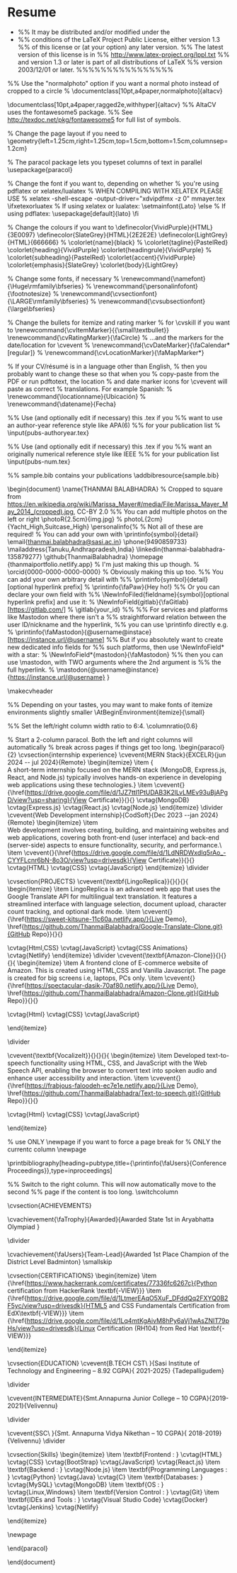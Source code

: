 # Resume
- %% It may be distributed and/or modified under the
- %% conditions of the LaTeX Project Public License, either version 1.3
%% of this license or (at your option) any later version.
%% The latest version of this license is in
%%    http://www.latex-project.org/lppl.txt
%% and version 1.3 or later is part of all distributions of LaTeX
%% version 2003/12/01 or later.
%%%%%%%%%%%%%%%%

%% Use the "normalphoto" option if you want a normal photo instead of cropped to a circle
% \documentclass[10pt,a4paper,normalphoto]{altacv}

\documentclass[10pt,a4paper,ragged2e,withhyper]{altacv}
%% AltaCV uses the fontawesome5 package.
%% See http://texdoc.net/pkg/fontawesome5 for full list of symbols.

% Change the page layout if you need to
\geometry{left=1.25cm,right=1.25cm,top=1.5cm,bottom=1.5cm,columnsep=1.2cm}

% The paracol package lets you typeset columns of text in parallel
\usepackage{paracol}


% Change the font if you want to, depending on whether
% you're using pdflatex or xelatex/lualatex
% WHEN COMPILING WITH XELATEX PLEASE USE
% xelatex -shell-escape -output-driver="xdvipdfmx -z 0" mmayer.tex
\ifxetexorluatex
  % If using xelatex or lualatex:
  \setmainfont{Lato}
\else
  % If using pdflatex:
  \usepackage[default]{lato}
\fi

% Change the colours if you want to
\definecolor{VividPurple}{HTML}{3E0097}
\definecolor{SlateGrey}{HTML}{2E2E2E}
\definecolor{LightGrey}{HTML}{666666}
% \colorlet{name}{black}
% \colorlet{tagline}{PastelRed}
\colorlet{heading}{VividPurple}
\colorlet{headingrule}{VividPurple}
% \colorlet{subheading}{PastelRed}
\colorlet{accent}{VividPurple}
\colorlet{emphasis}{SlateGrey}
\colorlet{body}{LightGrey}

% Change some fonts, if necessary
% \renewcommand{\namefont}{\Huge\rmfamily\bfseries}
% \renewcommand{\personalinfofont}{\footnotesize}
% \renewcommand{\cvsectionfont}{\LARGE\rmfamily\bfseries}
% \renewcommand{\cvsubsectionfont}{\large\bfseries}

% Change the bullets for itemize and rating marker
% for \cvskill if you want to
\renewcommand{\cvItemMarker}{{\small\textbullet}}
\renewcommand{\cvRatingMarker}{\faCircle}
% ...and the markers for the date/location for \cvevent
% \renewcommand{\cvDateMarker}{\faCalendar*[regular]}
% \renewcommand{\cvLocationMarker}{\faMapMarker*}


% If your CV/résumé is in a language other than English,
% then you probably want to change these so that when you
% copy-paste from the PDF or run pdftotext, the location
% and date marker icons for \cvevent will paste as correct
% translations. For example Spanish:
% \renewcommand{\locationname}{Ubicación}
% \renewcommand{\datename}{Fecha}


%% Use (and optionally edit if necessary) this .tex if you
%% want to use an author-year reference style like APA(6)
%% for your publication list
% \input{pubs-authoryear.tex}

%% Use (and optionally edit if necessary) this .tex if you
%% want an originally numerical reference style like IEEE
%% for your publication list
\input{pubs-num.tex}

%% sample.bib contains your publications
\addbibresource{sample.bib}

\begin{document}
\name{THANMAI BALABHADRA}
% Cropped to square from https://en.wikipedia.org/wiki/Marissa_Mayer#/media/File:Marissa_Mayer_May_2014_(cropped).jpg, CC-BY 2.0
%% You can add multiple photos on the left or right
\photoR{2.5cm}{img.jpg}
% photoL{2cm}{Yacht_High,Suitcase_High}
\personalinfo{%
  % Not all of these are required!
  % You can add your own with \printinfo{symbol}{detail}
  \email{thanmai.balabhadra@sasi.ac.in}
  \phone{9490859733}
  \mailaddress{Tanuku,Andhrapradesh,India}
  \linkedin{thanmai-balabhadra-135879277}
\github{ThanmaiBalabhadra}
\homepage {thanmaiportfolio.netlify.app}
  % I'm just making this up though.
% \orcid{0000-0000-0000-0000} % Obviously making this up too.
  %% You can add your own arbitrary detail with
  %% \printinfo{symbol}{detail}[optional hyperlink prefix]
  % \printinfo{\faPaw}{Hey ho!}
  %% Or you can declare your own field with
  %% \NewInfoFiled{fieldname}{symbol}[optional hyperlink prefix] and use it:
  % \NewInfoField{gitlab}{\faGitlab}[https://gitlab.com/]
  % \gitlab{your_id}
	%%
  %% For services and platforms like Mastodon where there isn't a
  %% straightforward relation between the user ID/nickname and the hyperlink,
  %% you can use \printinfo directly e.g.
  % \printinfo{\faMastodon}{@username@instace}[https://instance.url/@username]
  %% But if you absolutely want to create new dedicated info fields for
  %% such platforms, then use \NewInfoField* with a star:
  % \NewInfoField*{mastodon}{\faMastodon}
  %% then you can use \mastodon, with TWO arguments where the 2nd argument is
  %% the full hyperlink.
  % \mastodon{@username@instance}{https://instance.url/@username}
}

\makecvheader

%% Depending on your tastes, you may want to make fonts of itemize environments slightly smaller
\AtBeginEnvironment{itemize}{\small}

%% Set the left/right column width ratio to 6:4.
\columnratio{0.6}

% Start a 2-column paracol. Both the left and right columns will automatically
% break across pages if things get too long.
\begin{paracol}{2}
\cvsection{internship experience}
\cvevent{MERN Stack}{EXCELR}{jun 2024 -- jul 2024}{Remote}
\begin{itemize}
\item {  
A short-term internship focused on the MERN stack (MongoDB, Express.js, React, and Node.js) typically involves hands-on experience in developing web applications using these technologies.} 
 \item \cvevent{}{\href{https://drive.google.com/file/d/1JZ7ttl1PtUDAB3K2lLvLMEv93uBjAPgD/view?usp=sharing}{View Certificate}}{}{}
\cvtag{MongoDB}
\cvtag{Express.js}
\cvtag{React.js}
\cvtag{Node.js}
\end{itemize}
\divider
\cvevent{Web Development internship}{CodSoft}{Dec 2023 --jan 2024}{Remote}
\begin{itemize}
\item  
Web development involves creating, building, and maintaining websites and web applications, covering both front-end (user interface) and back-end (server-side) aspects to ensure functionality, security, and performance.\\
\item \cvevent{}{\href{https://drive.google.com/file/d/1LdNRDWxdIq5rAo_-CYYFLcnr6bN-8o3O/view?usp=drivesdk}{View Certificate}}{}{}
\cvtag{HTML}
\cvtag{CSS}
\cvtag{JavaScript}
\end{itemize}
\divider

\cvsection{PROJECTS}
\cvevent{\textbf{LingoReplica}}{}{}{}{
\begin{itemize}
    \item LingoReplica is an advanced web app that uses the Google Translate API for multilingual text translation. It features a streamlined interface with language selection, document upload, character count tracking, and optional dark mode.
    \item \cvevent{}{\href{https://sweet-kitsune-11c60a.netlify.app/}{Live Demo}, \href{https://github.com/ThanmaiBalabhadra/Google-Translate-Clone.git}{GitHub Repo}}{}{}


    
\cvtag{Html,CSS}
\cvtag{JavaScript}
\cvtag{CSS Animations}
\cvtag{Netlify}
    \end{itemize}
    \divider
\cvevent{\textbf{Amazon-Clone}}{}{}{}{
\begin{itemize}
    \item A frontend clone of E-commerce website of Amazon. This is created using HTML,CSS and Vanilla Javascript. The page is created for big screens i.e, laptops, PCs only.
    \item \cvevent{}{\href{https://spectacular-dasik-70af80.netlify.app/}{Live Demo}, \href{https://github.com/ThanmaiBalabhadra/Amazon-Clone.git}{GitHub Repo}}{}{}




\cvtag{Html}
\cvtag{CSS}
\cvtag{JavaScript}


\end{itemize}

\divider


\cvevent{\textbf{VocalizeIt}}{}{}{}{
\begin{itemize}
    \item Developed text-to-speech functionality using HTML, CSS, and JavaScript with the Web Speech API, enabling the browser to convert text into spoken audio and enhance user accessibility and interaction.
    \item \cvevent{}{\href{https://frabjous-faloodeh-ec7e1e.netlify.app/}{Live Demo}, \href{https://github.com/ThanmaiBalabhadra/Text-to-speech.git}{GitHub Repo}}{}{}
    

\cvtag{Html}
\cvtag{CSS}
\cvtag{JavaScript}

\end{itemize}

% use ONLY \newpage if you want to force a page break for
% ONLY the currentc column
\newpage


\printbibliography[heading=pubtype,title={\printinfo{\faUsers}{Conference Proceedings}},type=inproceedings]

%% Switch to the right column. This will now automatically move to the second
%% page if the content is too long.
\switchcolumn

\cvsection{ACHIEVEMENTS}

\cvachievement{\faTrophy}{Awarded}{Awarded State 1st in Aryabhatta Olympiad }

\divider

\cvachievement{\faUsers}{Team-Lead}{Awarded 1st Place Champion of the District Level Badminton}
\smallskip

\cvsection{CERTIFICATIONS}
\begin{itemize}
     \item {\href{https://www.hackerrank.com/certificates/77336fc6267c}{Python certification from HackerRank \textbf{-VIEW}}}
        \item {\href{https://drive.google.com/file/d/1LtmerEAqO5XuF_DFddQq2FXYQ0B2F5yc/view?usp=drivesdk}{HTML5 and CSS Fundamentals Certification from EdX\textbf{-VIEW}}}
        \item {\href{https://drive.google.com/file/d/1Lq4mtKgAivM8hPy6aVj1wAsZNIT79pHs/view?usp=drivesdk}{Linux Certification (RH104) from Red Hat \textbf{-VIEW}}}
    
\end{itemize}

\cvsection{EDUCATION}
\cvevent{B.TECH CST\ }{Sasi Institute of Technology and Engineering – 8.92 CGPA}{ 2021-2025} {Tadepalligudem}

\divider

\cvevent{INTERMEDIATE}{Smt.Annapurna Junior College – 10 CGPA}{2019-2021}{Velivennu}

\divider

\cvevent{SSC\ }{Smt. Annapurna Vidya Nikethan – 10 CGPA}{ 2018-2019} {Velivennu}
\divider

\cvsection{Skills}
\begin{itemize}
    \item \textbf{Frontend :  } 
    \cvtag{HTML} \cvtag{CSS} \cvtag{BootStrap} \cvtag{JavaScript} \cvtag{React.js}
    \item \textbf{Backend : }
    \cvtag{Node.js}
     \item \textbf{Programming Languages : } \cvtag{Python} \cvtag{Java} \cvtag{C}
    \item \textbf{Databases: } \cvtag{MySQL} \cvtag{MongoDB}
    \item \textbf{OS : }
    \cvtag{Linux,Windows}
     \item \textbf{Version Control : } 
    \cvtag{Git}
     \item \textbf{IDEs and Tools : } 
  \cvtag{Visual Studio Code}  \cvtag{Docker} \cvtag{Jenkins} \cvtag{Netlify}
    
\end{itemize}

\newpage

\end{paracol}

\end{document}

